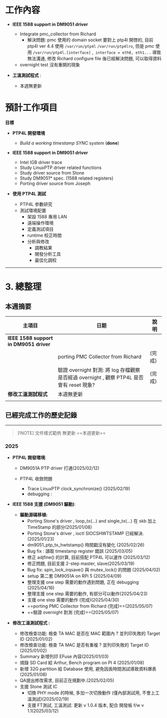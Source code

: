 # 工作內容

- **IEEE 1588 support in DM9051 driver** 
	- Integrate pmc_collector from Richard
		- 解決問題: pmc 使用的 domain socket  要對上 ptp4l 開啓的,			目前 ptp4l ver 4.4 使用 `/var/run/ptp4l` `/var/run/ptp4lro`, 但是 pmc 使用 `/var/run/ptp4l.[interface]` ,` interface = eth0, eth1...` 導致無法溝通,  修改 Richard configure file 後已經解決問題, 可以取得資料 
	- overnight test 沒有重開的現象

- **工溫測試程式** :
	- 本週無更新


# 預計工作項目

**目標**
- **PTP4L 開發環境**
    - _Build a working timestamp SYNC system_ (**done**)

- **IEEE 1588 support in DM9051 driver**
    - Intel IGB driver trace
    - Study LinuxPTP driver related functions
    - Study driver source from Stone
    - Study DM9051* spec. (1588 related registers)
    - Porting driver source from Joseph

- **使用 PTP4L 測試**
    - PTP4L 參數研究
    - 測試環境配置
        - 架設 1588 專用 LAN
        - 遠端操作環境
        - 定義測試項目
        - runtime 校正時間
        - 分析與修改
            - 調教結果
            - 開發分析工具
            - 最佳化調校
---

# 3. 總整理
## 本週摘要

| 主項目                                    | 日期                                                                  | 說明   |
| -------------------------------------- | ------------------------------------------------------------------- | ---- |
| **IEEE 1588 support in DM9051 driver** |                                                                     |      |
|                                        | porting PMC Collector from Richard                                  | (完成) |
|                                        | 驗證 overnight 對測: 將 log 存檔觀察是否經過 overnight , 觀察 PTP4L 是否會有 reset 現象? | (完成) |
| **修改工溫測試程式**                           | 本週無更新                                                               |      |
|                                        |                                                                     |      |


## 已經完成工作的歷史記錄
---
> [!NOTE] 文件樣式範例
> 無更新
> ==本週更新==
### 2025
- **PTP4L 開發環境**:
	- DM9051A PTP driver 打通(2025/02/12)
		
	- PTP4L 收斂問題
		- Trace LinuxPTP clock_synchronize() (2025/02/19)
		- debugging :
		
- **IEEE 1588 支援 (DM9051 驅動)**:
    - **驅動源碼移植:**
	    - Porting Stone's driver , loop_tx(...) and single_tx(...) 在 skb 加上 TimeStamp 的部分(2025/01/08)
	    - Porting Stone's driver , ioctl SIOCSHWTSTAMP 已經解決.(2025/01/23)
	    - dm9051_ptp_tx_hwtstamp() 時間戳沒有變化 (2025/02/26)
	    - Bug fix : 讀取 timestamp register 錯誤 (2025/03/05)
		- 修正 adjfine() 的計算, 目前搭配 PTP4L 可以運作 (2025/03/12)
		- 修正問題, 目前支援 2-step master, slave(2025/03/19)
	    - Bug fix: spin_lock_irqsave() 與 mutex_lock() 的問題 (2025/04/02)
	    -  setup 第二套 DM9051A on RPi 5 (2025/04/09)
	    - 整理支援 one step 需要的動作遇到問題,  正在 debugging (2025/04/16)
	    - 整理支援 one step 需要的動作, 有部分可以動作(2025/04/23)
	    - 支援 one step 需要的動作 (完成)(2025/04/30)
	    - ==porting PMC Collector from Richard (完成)==(2025/05/07)
	    - ==驗證 overnight 對測 (完成)==(2025/05/07)
	
- **修改工溫測試程式 :**
	- 修改檢查功能: 檢查 TA MAC 是否在 MAC 範圍內 ? 並列印失敗的 Target ID (2025/01/02)
	- 修改檢查功能: 檢查 TA MAC 是否有重複 ? 並列印失敗的 Target ID (2025/01/02)
	- Summary 新增列印 EFuse 內容(2025/01/03)
	- 燒錄 SD Card 給 Arthur, Bench program on PI 4 (2025/01/08)
	- 新增 32G partition 給 Database 使用, 避免因長時間測試導致資料爆表(2025/01/08)
	- QA提出修改需求, 目前正在規劃中.(2025/02/05)
	- 支援 Stone 測試 IC
		- 切換 PHY mode 的時候,  多加一次切換動作 (僅內部測試用, 不會上工溫測試)(2025/02/19)
		- 支援 FT測試, 工溫測試: 更新 v 1.0.4 版本, 配合 開發板 f/w v 1.1(2025/03/12)



